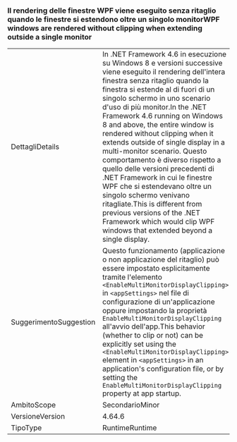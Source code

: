 ### <a name="wpf-windows-are-rendered-without-clipping-when-extending-outside-a-single-monitor"></a><span data-ttu-id="6801f-101">Il rendering delle finestre WPF viene eseguito senza ritaglio quando le finestre si estendono oltre un singolo monitor</span><span class="sxs-lookup"><span data-stu-id="6801f-101">WPF windows are rendered without clipping when extending outside a single monitor</span></span>

|   |   |
|---|---|
|<span data-ttu-id="6801f-102">Dettagli</span><span class="sxs-lookup"><span data-stu-id="6801f-102">Details</span></span>|<span data-ttu-id="6801f-103">In .NET Framework 4.6 in esecuzione su Windows 8 e versioni successive viene eseguito il rendering dell'intera finestra senza ritaglio quando la finestra si estende al di fuori di un singolo schermo in uno scenario d'uso di più monitor.</span><span class="sxs-lookup"><span data-stu-id="6801f-103">In the .NET Framework 4.6 running on Windows 8 and above, the entire window is rendered without clipping when it extends outside of single display in a multi-monitor scenario.</span></span> <span data-ttu-id="6801f-104">Questo comportamento è diverso rispetto a quello delle versioni precedenti di .NET Framework in cui le finestre WPF che si estendevano oltre un singolo schermo venivano ritagliate.</span><span class="sxs-lookup"><span data-stu-id="6801f-104">This is different from previous versions of the .NET Framework which would clip WPF windows that extended beyond a single display.</span></span>|
|<span data-ttu-id="6801f-105">Suggerimento</span><span class="sxs-lookup"><span data-stu-id="6801f-105">Suggestion</span></span>|<span data-ttu-id="6801f-106">Questo funzionamento (applicazione o non applicazione del ritaglio) può essere impostato esplicitamente tramite l'elemento <code>&lt;EnableMultiMonitorDisplayClipping&gt;</code> in <code>&lt;appSettings&gt;</code> nel file di configurazione di un'applicazione oppure impostando la proprietà <code>EnableMultiMonitorDisplayClipping</code> all'avvio dell'app.</span><span class="sxs-lookup"><span data-stu-id="6801f-106">This behavior (whether to clip or not) can be explicitly set using the <code>&lt;EnableMultiMonitorDisplayClipping&gt;</code> element in <code>&lt;appSettings&gt;</code> in an application's configuration file, or by setting the <code>EnableMultiMonitorDisplayClipping</code> property at app startup.</span></span>|
|<span data-ttu-id="6801f-107">Ambito</span><span class="sxs-lookup"><span data-stu-id="6801f-107">Scope</span></span>|<span data-ttu-id="6801f-108">Secondario</span><span class="sxs-lookup"><span data-stu-id="6801f-108">Minor</span></span>|
|<span data-ttu-id="6801f-109">Versione</span><span class="sxs-lookup"><span data-stu-id="6801f-109">Version</span></span>|<span data-ttu-id="6801f-110">4.6</span><span class="sxs-lookup"><span data-stu-id="6801f-110">4.6</span></span>|
|<span data-ttu-id="6801f-111">Tipo</span><span class="sxs-lookup"><span data-stu-id="6801f-111">Type</span></span>|<span data-ttu-id="6801f-112">Runtime</span><span class="sxs-lookup"><span data-stu-id="6801f-112">Runtime</span></span>|

